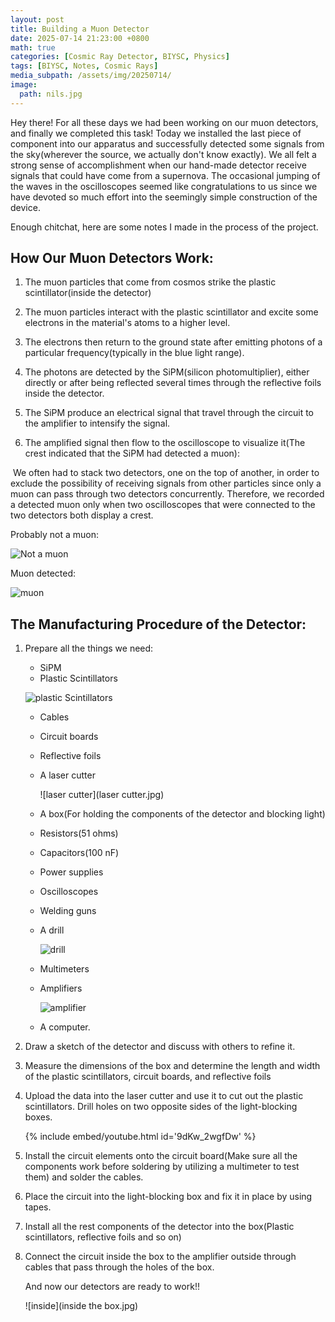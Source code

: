 ```yaml
---
layout: post
title: Building a Muon Detector
date: 2025-07-14 21:23:00 +0800
math: true
categories: [Cosmic Ray Detector, BIYSC, Physics]
tags: [BIYSC, Notes, Cosmic Rays]
media_subpath: /assets/img/20250714/
image:
  path: nils.jpg
---
```


Hey there! For all these days we had been working on our muon detectors, and finally we completed this task! Today we installed the last piece of component into our apparatus and successfully detected some signals from the sky(wherever the source, we actually don't know exactly). We all felt a strong sense of accomplishment when our hand-made detector receive signals that could have come from a supernova. The occasional jumping of the waves in the oscilloscopes seemed like congratulations to us since we have devoted so much effort into the seemingly simple construction of the device. 

Enough chitchat, here are some notes I made in the process of the project.

## How Our Muon Detectors Work:

1. The muon particles that come from cosmos strike the plastic scintillator(inside the detector)

2. The muon particles interact with the plastic scintillator and excite some electrons in the material's atoms to a higher level.

3. The electrons then return to the ground state after emitting photons of a particular frequency(typically in the blue light range).

4. The photons are detected by the SiPM(silicon photomultiplier), either directly or after being reflected several times through the reflective foils inside the detector.

5. The SiPM produce an electrical signal that travel through the circuit to the amplifier to intensify the signal.

6. The amplified signal then flow to the oscilloscope to visualize it(The crest indicated that the SiPM had detected a muon):

​                   We often had to stack two detectors, one on the top of another, in order to exclude the possibility of receiving signals from other particles since only a muon can pass through two detectors concurrently. Therefore, we recorded a detected muon only when two oscilloscopes that were connected to the two detectors both display a crest. 

Probably not a muon: 

![Not a muon](Oscilloscope.png)

Muon detected: 

![muon](oscilloscope2.png)

## The Manufacturing Procedure of the Detector:

1. Prepare all the things we need:

   - SiPM

   * Plastic Scintillators
   
    ![plastic Scintillators](plastic.png)

   * Cables

   * Circuit boards

   * Reflective foils

   * A laser cutter

     ![laser cutter](laser cutter.jpg)

   * A box(For holding the components of the detector and blocking light)

   * Resistors(51 ohms)

   * Capacitors(100 nF)

   * Power supplies

   * Oscilloscopes

   * Welding guns

   * A drill

     ![drill](drill.png)

   * Multimeters

   * Amplifiers 

     ![amplifier](amplifier.jpg)

   * A computer\.

2. Draw a sketch of the detector and discuss with others to refine it.

3. Measure the dimensions of the box and determine the length and width of the plastic scintillators, circuit boards, and reflective foils

4. Upload the data into the laser cutter and use it to cut out the plastic scintillators. Drill holes on two opposite sides of the light-blocking boxes.

   {% include embed/youtube.html id='9dKw_2wgfDw' %}

5. Install the circuit elements onto the circuit board(Make sure all the components work before soldering by utilizing a multimeter to test them) and solder the cables.

6. Place the circuit into the light-blocking box and fix it in place by using tapes.

7. Install all the rest components of the detector into the box(Plastic scintillators, reflective foils and so on)

8. Connect the circuit inside the box to the amplifier outside through cables that pass through the holes of the box.

   And now our detectors are ready to work!!
   
   ![inside](inside the box.jpg)

